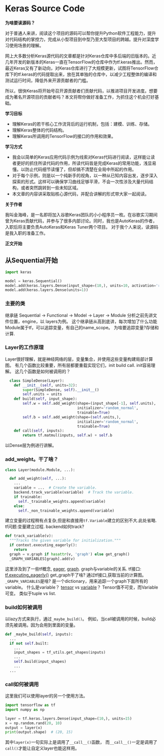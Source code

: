 # Keras Source Code
**为啥要读源码？**

对于普通人来讲，阅读这个项目的源码可以帮你提升Python软件工程能力，提升对代码结构的掌控力，完成从小型项目到中型乃至大型项目的跨越。提升对深度学习使用场景的理解。

网上大多数分析Keras源代码的文章都是针对Keras仓库中多后端的旧版本的。近几年开发的新版本的Keras一直在TensorFlow的仓库中作为tf.keras推出。然而，最近Keras又有了新动向，对Keras仓库进行了大规模更新，试图将TensorFlow仓库下的tf.keras的代码提取出来，放在其单独的仓库中，以减少工程整体的编译和测试运行时间，降低外来开源贡献者的门槛。

所以，很快Keras将开始号召开源贡献者们贡献代码，以推进项目开发进度。想要成为著名开源项目的贡献者吗？本文将帮你做好准备工作，为抓住这个机会打好基础。

**学习目标**

* 理解Keras的若干核心工作流背后的运行机制，包括：建模、训练、存储。
* 理解Keras整体的代码结构。
* 理解Keras所调用的TensorFlow的接口的作用和效果。

**学习方式**

* 我会以简单的Keras应用代码示例为线索对Keras代码进行阅读，这样能让读者更好的抓住所读代码的作用，所读代码皆是完成Keras的常用功能，浅显易懂。以防止代码细节读懂了，但却搞不清楚在全局中所起的作用。
* 对于每个示例，则是以一个纯新手的视角，以一种从已知内容出发，逐步深入探索的形式。这样可以确保学习曲线足够平滑，不会一次性涉及大量代码结构，或者突然跳转到一些未知区域。
* 本文章的内容讲采取贴核心源代码，并配合讲解的形式带大家一起阅读。

**关于作者**

我叫金海峰，是一名即将加入谷歌Keras团队的小小程序员一枚。在谷歌实习期间曾为Keras贡献代码，并参与了很多内部讨论。同时，我也是AutoKeras的作者，入职后将主要负责AutoKeras和Keras Tuner两个项目。
对于我个人来说，读源码是我入职的准备工作。

**正文开始**

## 从Sequential开始

```py
import keras

model = keras.Sequential()
model.add(keras.layers.Dense(input_shape=(10,), units=10, activation='relu'))
model.add(keras.layers.Dense(units=1))
```

### 主要的类
继承链
Sequential -> Functional -> Model -> Layer -> Module
分析之前先讲文件位置，engine，以 layers为例。
这个继承链从高到底讲，每次增加了什么功能
Module属于tf，可以追踪变量，有自己的name_scope。
为啥要追踪变量?存储和计算.

### Layer的工作原理

Layer很好理解，就是神经网络的层，变量集合，并使用这些变量构建局部计算图。
有几个函数比较重要，所有层都要重载实现它们，init build call.
init容易理解。
这几个函数是如何被调用的？

```py
  class SimpleDense(Layer):
    def __init__(self, units=32):
        super(SimpleDense, self).__init__()
        self.units = units
    def build(self, input_shape):
        self.w = self.add_weight(shape=(input_shape[-1], self.units),
                                 initializer='random_normal',
                                 trainable=True)
        self.b = self.add_weight(shape=(self.units,),
                                 initializer='random_normal',
                                 trainable=True)
    def call(self, inputs):
        return tf.matmul(inputs, self.w) + self.b
```

以Dense层为例进行讲解。

### add_weight。干了啥？

```py
class Layer(module.Module, ...):

  def add_weight(self, ...):
    ...
    variable = ...  # Create the variable.
    backend.track_variable(variable)  # Track the variable.
    if trainable:
      self._trainable_weights.append(variable)
    else:
      self._non_trainable_weights.append(variable)
```
建立变量的过程稍有点复杂,但是和直接用`tf.Variable`建立的区别不大.此处省略.
tf问题:变量建立过程.
backend如何track?

```py
def track_variable(v):
  """Tracks the given variable for initialization."""
  if context.executing_eagerly():
    return
  graph = v.graph if hasattr(v, 'graph') else get_graph()
  _GRAPH_VARIABLES[graph].add(v)
```
这里涉及到了一些tf概念,
[eager](https://www.tensorflow.org/guide/eager),
[graph](https://www.tensorflow.org/guide/intro_to_graphs).
graph与variable的关系.
tf接口:
[tf.executing_eagerly()](https://www.tensorflow.org/api_docs/python/tf/executing_eagerly)
get_graph干了啥? 通过tf接口,获取当前的计算图。
`_GRAPH_VARIABLES`是啥? 是一个dictionary，用来追踪一个graph下面所有的variable。
什么是variable？
[tensor](https://www.tensorflow.org/guide/tensor)
vs
[variable](https://www.tensorflow.org/guide/variable)？
Tensor值不可变，而Variable可变。
类似于tuple vs list.


### build如何被调用
以lazy方式来执行，通过`_maybe_build()`。
例如，当call被调用的时候，build必须先被调用。因为会用到里面的变量。

```py
def _maybe_build(self, inputs):
  ...
  if not self.built:
    ...
    input_shapes = tf_utils.get_shapes(inputs)
    ...
    self.build(input_shapes)
    ...
  ...
```

### call如何被调用

这里我们可以使用layer的另一个使用方法。

```py
import tensorflow as tf
import numpy as np

layer = tf.keras.layers.Dense(input_shape=(10,), units=15)
x = np.random.rand(20, 10)
output = layer(x)
print(output.shape)  # (20, 15)
```

其中`layer(x)`一句实际上是调用了`__call__()`函数，
而`__call__()`一定是调用了`call()`才能让自定义layer也能这样用。
